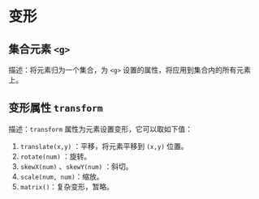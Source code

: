 # 变形

## 集合元素 `<g>`

描述：将元素归为一个集合，为 `<g>` 设置的属性，将应用到集合内的所有元素上。

## 变形属性 `transform`

描述：`transform` 属性为元素设置变形，它可以取如下值：

1. `translate(x,y)` ：平移，将元素平移到 `(x,y)` 位置。
2. `rotate(num)` ：旋转。
3. `skewX(num)` 、`skewY(num)` ：斜切。
4. `scale(num, num)`：缩放。
5. `matrix()`：复杂变形，暂略。